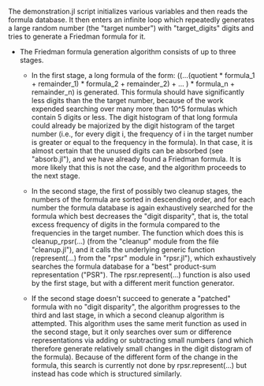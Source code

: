 The demonstration.jl script initializes various variables and then reads the formula database. It then enters an infinite loop which repeatedly generates a large random number (the "target number") with "target_digits" digits and tries to generate a Friedman formula for it.

* The Friedman formula generation algorithm consists of up to three stages.

  * In the first stage, a long formula of the form: ((...(quotient * formula_1 + remainder_1) * formula_2 + remainder_2) + ... ) * formula_n + remainder_n) is generated. This formula should have significantly less digits than the the target number, because of the work expended searching over many more than 10^5 formulas which contain 5 digits or less. The digit histogram of that long formula could already be majorized by the digit histogram of the target number (i.e., for every digit i, the frequency of i in the target number is greater or equal to the frequency in the formula). In that case, it is almost certain that the unused digits can be absorbed (see "absorb.jl"), and we have already found a Friedman formula. It is more likely that this is not the case, and the algorithm proceeds to the next stage.

  * In the second stage, the first of possibly two cleanup stages, the numbers of the formula are sorted in descending order, and for each number the formula database is again exhaustively searched for the formula which best decreases the "digit disparity", that is, the total excess frequency of digits in the formula compared to the frequencies in the target number. The function which does this is cleanup_rpsr(...) (from the "cleanup" module from the file "cleanup.jl"), and it calls the underlying generic function (represent(...) from the "rpsr" module in "rpsr.jl"), which exhaustively searches the formula database for a "best" product-sum representation ("PSR"). The rpsr.represent(...) function is also used by the first stage, but with a different merit function generator.

  * If the second stage doesn't succeed to generate a "patched" formula with no "digit disparity", the algorithm progresses to the third and last stage, in which a second cleanup algorithm is attempted. This algorithm uses the same merit function as used in the second stage, but it only searches over sum or difference representations via adding or subtracting small numbers (and which therefore generate relatively small changes in the digit distogram of the formula). Because of the different form of the change in the formula, this search is currently not done by rpsr.represent(...) but instead has code which is structured similarly.
